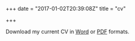 +++
date = "2017-01-02T20:39:08Z"
title = "cv"

+++

Download my current CV in [Word](/cv/cv-of-patrick-neave.docx) or [PDF](/cv/cv-of-patrick-neave.pdf) formats.
